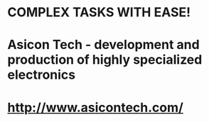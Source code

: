 # COMPLEX TASKS WITH EASE!
# Asicon Tech - development and production of highly specialized electronics
# http://www.asicontech.com/
